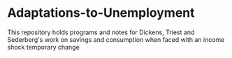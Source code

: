 # Adaptations-to-Unemployment
This repository holds programs and notes for Dickens, Triest and Sederberg's work on savings and consumption when faced with an income shock
temporary change
